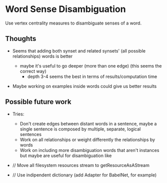# Word Sense Disambiguation

Use vertex centrality measures to disambiguate senses of a word.

## Thoughts
* Seems that adding both synset and related synsets' (all possible relationships) words is better
	* maybe it's useful to go deeper (more than one edge) (this seems the correct way)
		* depth 3-4 seems the best in terms of results/computation time 

* Maybe working on examples inside words could give us better results

## Possible future work
* Tries:
	* Don't create edges between distant words in a sentence, maybe a single sentence is composed by multiple, separate, logical sentences
	* Work on all relationships or weight differently the relationships by words
	* Work on including more disambiguation words that aren't instances but maybe are useful for disambiguation like <wf different types>

* // Move all filesystem resources stream to getResourceAsAStream

* // Use indipendent dictionary (add Adapter for BabelNet, for example)
